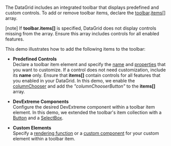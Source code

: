 The DataGrid includes an integrated toolbar that displays predefined and custom controls. To add or remove toolbar items, declare the [toolbar](/Documentation/ApiReference/UI_Components/dxDataGrid/Configuration/toolbar/).[items[]](/Documentation/ApiReference/UI_Components/dxDataGrid/Configuration/toolbar/items/) array.

[note] If **toolbar.items[]** is specified, DataGrid does not display controls missing from the array. Ensure this array includes controls for all enabled features.
<!--split-->

This demo illustrates how to add the following items to the toolbar:

* **Predefined Controls**            
Declare a toolbar item element and specify the [name](/Documentation/ApiReference/UI_Components/dxDataGrid/Configuration/toolbar/items/#name) and [properties](/Documentation/ApiReference/UI_Components/dxDataGrid/Configuration/toolbar/items/) that you want to customize. If a control does not need customization, include its **name** only. Ensure that **items[]** contain controls for all features that you enabled in your DataGrid. In this demo, we enable the [columnChooser](/Documentation/ApiReference/UI_Widgets/dxDataGrid/Configuration/columnChooser/) and add the *"columnChooserButton"* to the **items[]** array.

* **DevExtreme Components**           
Configure the desired DevExtreme component within a toolbar item element. In this demo, we extended the toolbar's item collection with a [Button](/Demos/WidgetsGallery/Demo/Button/PredefinedTypes/) and a [SelectBox](/Demos/WidgetsGallery/Demo/SelectBox/Overview/).

* **Custom Elements**             
Specify a [rendering function](/Documentation/ApiReference/UI_Components/dxDataGrid/Configuration/toolbar/items/#render) or a [custom component](/Documentation/ApiReference/UI_Components/dxDataGrid/Configuration/toolbar/items/#component) for your custom element within a toolbar item.